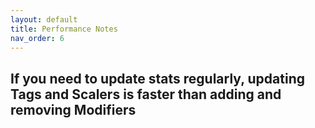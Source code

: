 ```yaml
---
layout: default
title: Performance Notes
nav_order: 6
---
```


## If you need to update stats regularly, updating Tags and Scalers is faster than adding and removing Modifiers
